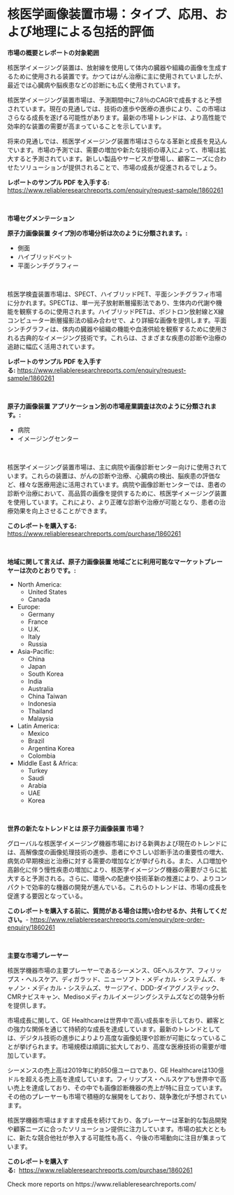 <p><h1>核医学画像装置市場：タイプ、応用、および地理による包括的評価</h1></p><p><strong>市場の概要とレポートの対象範囲</strong></p>
<p><p>核医学イメージング装置は、放射線を使用して体内の臓器や組織の画像を生成するために使用される装置です。かつてはがん治療に主に使用されていましたが、最近では心臓病や脳疾患などの診断にも広く使用されています。</p><p>核医学イメージング装置市場は、予測期間中に7.8％のCAGRで成長すると予想されています。現在の見通しでは、技術の進歩や医療の進歩により、この市場はさらなる成長を遂げる可能性があります。最新の市場トレンドは、より高性能で効率的な装置の需要が高まっていることを示しています。</p><p>将来の見通しでは、核医学イメージング装置市場はさらなる革新と成長を見込んでいます。市場の予測では、需要の増加や新たな技術の導入によって、市場は拡大すると予測されています。新しい製品やサービスが登場し、顧客ニーズに合わせたソリューションが提供されることで、市場の成長が促進されるでしょう。</p></p>
<p><strong>レポートのサンプル PDF を入手する:</strong> <a href="https://www.reliableresearchreports.com/enquiry/request-sample/1860261">https://www.reliableresearchreports.com/enquiry/request-sample/1860261</a></p>
<p>&nbsp;</p>
<p><strong>市場セグメンテーション</strong></p>
<p><strong>原子力画像装置 タイプ別の市場分析は次のように分類されます。:</strong></p>
<p><ul><li>側面</li><li>ハイブリッドペット</li><li>平面シンチグラフィー</li></ul></p>
<p>&nbsp;</p>
<p><p>核医学検査装置市場は、SPECT、ハイブリッドPET、平面シンチグラフィ市場に分かれます。SPECTは、単一光子放射断層撮影法であり、生体内の代謝や機能を観察するのに使用されます。ハイブリッドPETは、ポジトロン放射線とX線コンピューター断層撮影法の組み合わせで、より詳細な画像を提供します。平面シンチグラフィは、体内の臓器や組織の機能や血液供給を観察するために使用される古典的なイメージング技術です。これらは、さまざまな疾患の診断や治療の追跡に幅広く活用されています。</p></p>
<p><strong>レポートのサンプル PDF を入手する:</strong>&nbsp;<a href="https://www.reliableresearchreports.com/enquiry/request-sample/1860261">https://www.reliableresearchreports.com/enquiry/request-sample/1860261</a></p>
<p>&nbsp;</p>
<p><strong> 原子力画像装置 アプリケーション別の市場産業調査は次のように分類されます。:</strong></p>
<p><ul><li>病院</li><li>イメージングセンター</li></ul></p>
<p>&nbsp;</p>
<p><p>核医学イメージング装置市場は、主に病院や画像診断センター向けに使用されています。これらの装置は、がんの診断や治療、心臓病の検出、脳疾患の評価など、様々な医療用途に活用されています。病院や画像診断センターでは、患者の診断や治療において、高品質の画像を提供するために、核医学イメージング装置を使用しています。これにより、より正確な診断や治療が可能となり、患者の治療効果を向上させることができます。</p></p>
<p><strong>このレポートを購入する:</strong>&nbsp; <a href="https://www.reliableresearchreports.com/purchase/1860261">https://www.reliableresearchreports.com/purchase/1860261</a></p>
<p>&nbsp;</p>
<p><strong>地域に関して言えば、原子力画像装置 地域ごとに利用可能なマーケットプレーヤーは次のとおりです。:</strong></p>
<p><ul>
    <li>
        North America:
        <ul>
            <li>United States</li>
            <li>Canada</li>
        </ul>
    </li>
    <li>
        Europe:
        <ul>
            <li>Germany</li>
            <li>France</li>
            <li>U.K.</li>
            <li>Italy</li>
            <li>Russia</li>
        </ul>
    </li>
    <li>
        Asia-Pacific:
        <ul>
            <li>China</li>
            <li>Japan</li>
            <li>South Korea</li>
            <li>India</li>
            <li>Australia</li>
            <li>China Taiwan</li>
            <li>Indonesia</li>
            <li>Thailand</li>
            <li>Malaysia</li>
        </ul>
    </li>
    <li>
        Latin America:
        <ul>
            <li>Mexico</li>
            <li>Brazil</li>
            <li>Argentina Korea</li>
            <li>Colombia</li>
        </ul>
    </li>
    <li>
        Middle East & Africa:
        <ul>
            <li>Turkey</li>
            <li>Saudi</li>
            <li>Arabia</li>
            <li>UAE</li>
            <li>Korea</li>
        </ul>
    </li>
    </ul></p>
<p>&nbsp;</p>
<p><strong>世界の新たなトレンドとは 原子力画像装置 市場？</strong></p>
<p><p>グローバルな核医学イメージング機器市場における新興および現在のトレンドには、高解像度の画像処理技術の進歩、患者にやさしい診断手法の重要性の増大、病気の早期検出と治療に対する需要の増加などが挙げられる。また、人口増加や高齢化に伴う慢性疾患の増加により、核医学イメージング機器の需要がさらに拡大すると予測される。さらに、環境への配慮や技術革新の推進により、よりコンパクトで効率的な機器の開発が進んでいる。これらのトレンドは、市場の成長を促進する要因となっている。</p></p>
<p><strong>このレポートを購入する前に、質問がある場合は問い合わせるか、共有してください。</strong>- <a href="https://www.reliableresearchreports.com/enquiry/pre-order-enquiry/1860261">https://www.reliableresearchreports.com/enquiry/pre-order-enquiry/1860261</a></p>
<p>&nbsp;</p>
<p><strong>主要な市場プレーヤー</strong></p>
<p><p>核医学機器市場の主要プレーヤーであるシーメンス、GEヘルスケア、フィリップス・ヘルスケア、ディガラッド、ニューソフト・メディカル・システムズ、キャノン・メディカル・システムズ、サージアイ、DDD-ダイアグノスティック、CMRナビスキャン、Medisoメディカルイメージングシステムズなどの競争分析を提供します。 </p><p>市場成長に関して、GE Healthcareは世界中で高い成長率を示しており、顧客との強力な関係を通じて持続的な成長を達成しています。最新のトレンドとしては、デジタル技術の進歩によりより高度な画像処理や診断が可能になっていることが挙げられます。市場規模は順調に拡大しており、高度な医療技術の需要が増加しています。</p><p>シーメンスの売上高は2019年に約850億ユーロであり、GE Healthcareは130億ドルを超える売上高を達成しています。フィリップス・ヘルスケアも世界中で高い売上を達成しており、その中でも画像診断機器の売上が特に目立っています。その他のプレーヤーも市場で積極的な展開をしており、競争激化が予想されています。</p><p>核医学機器市場はますます成長を続けており、各プレーヤーは革新的な製品開発や顧客ニーズに合ったソリューション提供に注力しています。市場の拡大とともに、新たな競合他社が参入する可能性も高く、今後の市場動向に注目が集まっています。</p></p>
<p><strong>このレポートを購入する:</strong>&nbsp;&nbsp;<a href="https://www.reliableresearchreports.com/purchase/1860261">https://www.reliableresearchreports.com/purchase/1860261</a></p>
<p>Check more reports on https://www.reliableresearchreports.com/</p>